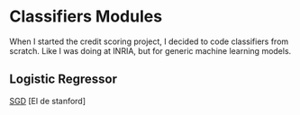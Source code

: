 # Classifiers Modules

When I started the credit scoring project, I decided to code classifiers from scratch. Like I was doing at INRIA, but for generic machine learning models.

## Logistic Regressor
[SGD](https://www.youtube.com/watch?v=vMh0zPT0tLI&ab_channel=StatQuestwithJoshStarmer)
[El de stanford]